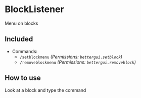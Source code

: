 # BlockListener
Menu on blocks

## Included
* Commands:
  * `/setblockmenu` *(Permissions: `bettergui.setblock`)*
  * `/removeblockmenu` *(Permissions: `bettergui.removeblock`)*
  
## How to use
Look at a block and type the command
